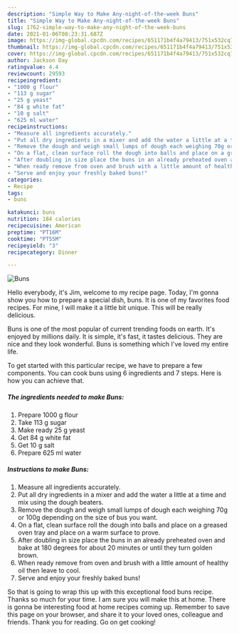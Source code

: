 ```yaml
---
description: "Simple Way to Make Any-night-of-the-week Buns"
title: "Simple Way to Make Any-night-of-the-week Buns"
slug: 1762-simple-way-to-make-any-night-of-the-week-buns
date: 2021-01-06T08:23:31.687Z
image: https://img-global.cpcdn.com/recipes/651171b4f4a79413/751x532cq70/buns-recipe-main-photo.jpg
thumbnail: https://img-global.cpcdn.com/recipes/651171b4f4a79413/751x532cq70/buns-recipe-main-photo.jpg
cover: https://img-global.cpcdn.com/recipes/651171b4f4a79413/751x532cq70/buns-recipe-main-photo.jpg
author: Jackson Day
ratingvalue: 4.4
reviewcount: 29593
recipeingredient:
- "1000 g flour"
- "113 g sugar"
- "25 g yeast"
- "84 g white fat"
- "10 g salt"
- "625 ml water"
recipeinstructions:
- "Measure all ingredients accurately."
- "Put all dry ingredients in a mixer and add the water a little at a time and mix using the dough beaters."
- "Remove the dough and weigh small lumps of dough each weighing 70g or 100g depending on the size of bus you want."
- "On a flat, clean surface roll the dough into balls and place on a greased oven tray and place on a warm surface to prove."
- "After doubling in size place the buns in an already preheated oven and bake at 180 degrees for about 20 minutes or until they turn golden brown."
- "When ready remove from oven and brush with a little amount of healthy oil then leave to cool."
- "Serve and enjoy your freshly baked buns!"
categories:
- Recipe
tags:
- buns

katakunci: buns 
nutrition: 184 calories
recipecuisine: American
preptime: "PT16M"
cooktime: "PT55M"
recipeyield: "3"
recipecategory: Dinner

---
```



![Buns](https://img-global.cpcdn.com/recipes/651171b4f4a79413/751x532cq70/buns-recipe-main-photo.jpg)

Hello everybody, it's Jim, welcome to my recipe page. Today, I'm gonna show you how to prepare a special dish, buns. It is one of my favorites food recipes. For mine, I will make it a little bit unique. This will be really delicious.

Buns is one of the most popular of current trending foods on earth. It's enjoyed by millions daily. It is simple, it's fast, it tastes delicious. They are nice and they look wonderful. Buns is something which I've loved my entire life.




To get started with this particular recipe, we have to prepare a few components. You can cook buns using 6 ingredients and 7 steps. Here is how you can achieve that.

<!--inarticleads1-->

##### The ingredients needed to make Buns:

1. Prepare 1000 g flour
1. Take 113 g sugar
1. Make ready 25 g yeast
1. Get 84 g white fat
1. Get 10 g salt
1. Prepare 625 ml water




<!--inarticleads2-->

##### Instructions to make Buns:

1. Measure all ingredients accurately.
1. Put all dry ingredients in a mixer and add the water a little at a time and mix using the dough beaters.
1. Remove the dough and weigh small lumps of dough each weighing 70g or 100g depending on the size of bus you want.
1. On a flat, clean surface roll the dough into balls and place on a greased oven tray and place on a warm surface to prove.
1. After doubling in size place the buns in an already preheated oven and bake at 180 degrees for about 20 minutes or until they turn golden brown.
1. When ready remove from oven and brush with a little amount of healthy oil then leave to cool.
1. Serve and enjoy your freshly baked buns!




So that is going to wrap this up with this exceptional food buns recipe. Thanks so much for your time. I am sure you will make this at home. There is gonna be interesting food at home recipes coming up. Remember to save this page on your browser, and share it to your loved ones, colleague and friends. Thank you for reading. Go on get cooking!
